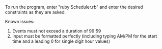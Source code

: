 To run the program, enter "ruby Scheduler.rb" and enter the desired constraints as they are asked.

Known issues:
1) Events must not exceed a duration of 99:59
2) Input must be formatted perfectly (including typing AM/PM for the start time and a leading 0 for single digit hour values)
